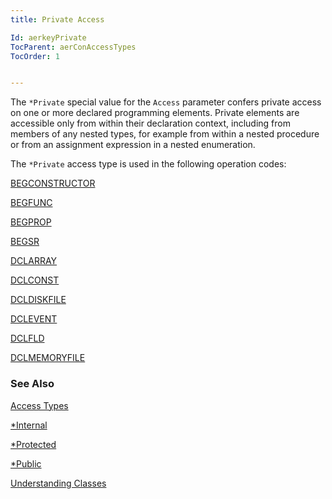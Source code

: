 ```yaml
---
title: Private Access

Id: aerkeyPrivate
TocParent: aerConAccessTypes
TocOrder: 1


---
```


The ```*Private``` special value for the ```Access``` parameter confers private access on one or more declared programming elements. Private elements are accessible only from within their declaration context, including from members of any nested types, for example from within a nested procedure or from an assignment expression in a nested enumeration. 

The ```*Private``` access type is used in the following operation codes: 

[BEGCONSTRUCTOR](BEGCONSTRUCTOR.html) 

[BEGFUNC](BEGFUNC.html) 

[BEGPROP](BEGPROP.html) 

[BEGSR](BEGSR.html) 

[DCLARRAY](DCLARRAY.html) 

[DCLCONST](DCLCONST.html) 

[DCLDISKFILE](DCLDISKFILE.html) 

[DCLEVENT](DCLEVENT.html) 

[DCLFLD](DCLFLD.html) 

[DCLMEMORYFILE](DCLMEMORYFILE.html) 

### See Also
[Access Types](aerConAccessTypes.html)

[*Internal](aerkeyInternal.html)

[*Protected](aerkeyProtected.html)

[*Public](aerkeyPublic.html)

[Understanding Classes](aerTourUnderstandingClassesMain.html) 
